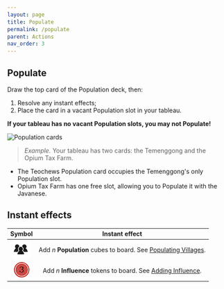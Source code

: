 ```yaml
---
layout: page
title: Populate
permalink: /populate
parent: Actions
nav_order: 3
---
```

## Populate

Draw the top card of the Population deck, then:
1. Resolve any instant effects;
2. Place the card in a vacant Population slot in your tableau.

**If your tableau has no vacant Population slots, you may not Populate!**

![Population cards](https://www.dropbox.com/s/xglv6igzv9pis91/population_tableau.png?dl=1)

> *Example.* Your tableau has two cards: the Temenggong and the Opium Tax Farm.
- The Teochews Population card occupies the Temenggong's only Population slot.
- Opium Tax Farm has one free slot, allowing you to Populate it with the Javanese.

## Instant effects

| Symbol | Instant effect |
| :---: | :---: |
| ![Populate](https://github.com/mosquitogames/1819rulebook/blob/main/img/immigrants.png?raw=true) | Add *n* **Population** cubes to board. See [Populating Villages](/concepts#populating-villages). |
| ![Influence](https://github.com/mosquitogames/1819rulebook/blob/main/img/influence.png?raw=true) | Add *n* **Influence** tokens to board. See [Adding Influence](/concepts#placing-influence). |